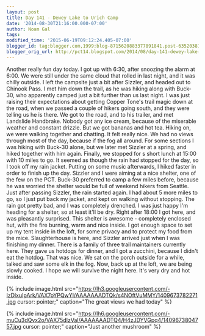 ```yaml
---
layout: post
title: Day 141 - Dewey Lake to Urich Camp
date: '2014-08-30T21:16:00.000-07:00'
author: Noam Gal
tags:
modified_time: '2015-06-19T09:12:24.405-07:00'
blogger_id: tag:blogger.com,1999:blog-8715620883377891841.post-6352038166180633190
blogger_orig_url: http://pct14.blogspot.com/2014/08/day-141-dewey-lake-to-urich-camp.html
---
```


 Another really fun day today.
 I got up with 6:30, after snoozing the alarm at 6:00. We were still under the
 same cloud that rolled in last night, and it was chilly outside.
 I left the campsite just a bit after Sizzler,
 and headed out to Chinook Pass. I met him down the trail, as he was hiking along with Buck-30, who apparently camped
 just a bit further than us last night. I was just raising their expectations about getting Copper Tone's trail magic
 down at the road, when we passed a couple of hikers going south, and they were telling us he is there.
 We got
 to the road, and to his trailer, and met Landslide  Handbrake. Nobody got any ice cream, because of the
 miserable weather and constant drizzle. But we got bananas and hot tea.
 Hiking on, we were walking together and
 chatting. It felt really nice. We had no views through most of the day, because if the fog all around. For some
 sections I was hiking with Buck-30 alone, but we later met Sizzler at a spring, and hiked together with him
 again.
 Finally, we stopped for s short lunch at 15:00 with 10 miles to go. It seemed as though the rain had
 stopped for the day, so I took off my rain jacket. Putting on some music afterwards, I hiked faster in order to
 finish up the day.
 Sizzler and I were aiming at a nice shelter, one of the few on the PCT. Buck-30 preferred to
 camp a few miles before, because he was worried the shelter would be full of weekend hikers from Seattle.
 Just
 after passing Sizzler, the rain started again. I had about 5 more miles to go, so I just put back my jacket, and
 kept on walking without stopping. The rain got pretty bad, and I was completely drenched. I was just happy I'm
 heading for a shelter, so at least it'll be dry.
 Right after 18:00 I got here, and was pleasantly surprised.
 This shelter is awesome - completely enclosed hut, with the fire burning, warm and nice inside. I got enough space
 to set up my tent inside in the loft, for some privacy and to protect my food from the mice. Slaughterhouse is here,
 and Sizzler arrived just when I was finishing my dinner.
 There is a family of three trail maintainers currently
 here. They gave us hotdogs for dinner, and I got a zucchini, because I didn't eat the hotdog. That was nice.
 We
 sat on the porch outside for a while, talked and saw some elk in the fog. Now, back up at the loft, we are being
 slowly cooked. I hope we will survive the night here. It's very dry and hot inside.


{% include image.html src="https://lh3.googleusercontent.com/-IzDlxuIpArk/VAX7oYPQwYI/AAAAAAADTQk/s4NOftVuMMY/1409673782271.jpg cursor: pointer;" caption="The great views we had today" %}


{% include image.html src="https://lh6.googleusercontent.com/-muCu3dQvx2o/VAX75dIzVaI/AAAAAAADTQ4/H4zJDYVGpq4/1409673804757.jpg cursor: pointer;" caption="Just another mushroom" %}


